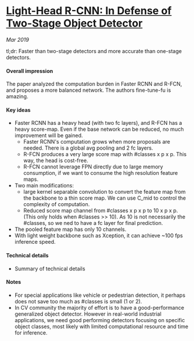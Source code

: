 # [Light-Head R-CNN: In Defense of Two-Stage Object Detector](https://arxiv.org/pdf/1711.07264.pdf)

_Mar 2019_

tl;dr: Faster than two-stage detectors and more accurate than one-stage detectors.

#### Overall impression
The paper analyzed the computation burden in Faster RCNN and R-FCN, and proposes a more balanced network. The authors fine-tune-fu is amazing.

#### Key ideas
- Faster RCNN has a heavy head (with two fc layers), and R-FCN has a heavy score-map. Even if the base network can be reduced, no much improvement will be gained. 
	- Faster RCNN's computation grows when more proposals are needed. There is a global avg pooling and 2 fc layers. 
	- R-FCN produces a very large score map with #classes x p x p. This way, the head is cost-free.
	- R-FCN cannot leverage FPN directly due to large memory consumption, if we want to consume the high resolution feature maps. 
- Two main modifications:
	- large kernel separable convolution to convert the feature map from the backbone to a thin score map. We can use C_mid to control the complexity of computation.
	- Reduced score map channel from #classes x p x p to 10 x p x p. (This only holds when #classes >> 10). As 10 is not necessarily the #classes, so we ned to have a fc layer for final prediction.
- The pooled feature map has only 10 channels.
- With light weight backbone such as Xception, it can achieve ~100 fps inference speed.

#### Technical details
- Summary of technical details

#### Notes
- For special applications like vehicle or pedestrian detection, it perhaps does not save too much as #classes is small (1 or 2).
- In CV community the majority of effort is to have a good-performance generalized object detector. However in real-world industrial applications, we need good performing detectors focusing on specific object classes, most likely with limited computational resource and time for inference. 
